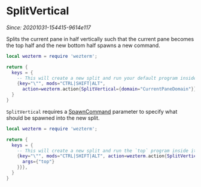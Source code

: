 # SplitVertical

*Since: 20201031-154415-9614e117*

Splits the current pane in half vertically such that the current pane becomes
the top half and the new bottom half spawns a new command.

```lua
local wezterm = require 'wezterm';

return {
  keys = {
    -- This will create a new split and run your default program inside it
    {key="\"", mods="CTRL|SHIFT|ALT",
      action=wezterm.action{SplitVertical={domain="CurrentPaneDomain"}}},
  }
}
```

`SplitVertical` requires a [SpawnCommand](../SpawnCommand.md) parameter to
specify what should be spawned into the new split.

```lua
local wezterm = require 'wezterm';

return {
  keys = {
    -- This will create a new split and run the `top` program inside it
    {key="\"", mods="CTRL|SHIFT|ALT", action=wezterm.action{SplitVertical={
      args={"top"}
    }}},
  }
}
```

